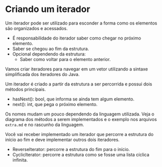 # Criando um iterador

Um iterador pode ser utilizado para esconder a forma como os elementos são organizados e acessados.

- É responsabilidade do iterador saber como chegar no próximo elemento.
- Saber se chegou ao fim da estrutura.
- Opcional dependendo da estrutura:
  - Saber como voltar para o elemento anterior.

Vamos criar iteradores para navegar em um vetor utilizando a sintaxe simplificada dos iteradores do Java.

Um iterador é criado a partir da estrutura a ser percorrida e possui dois métodos principais.

- hasNext(): bool, que informa se ainda tem algum elemento.
- next(): int, que pega o próximo elemento.

Os nomes mudam um pouco dependendo da linguagem utilizada. Veja o diagrama dos métodos a serem implementados e o exemplo nos arquivos `extra.md` e no rascunho da linguagem.

Você vai receber implementado um iterador que percorre a estrutura do início ao fim e deve implementar outros dois iteradores.

- ReverseIterator: percorre a estrutura do fim para o início.
- CyclicIterator: percorre a estrutura como se fosse uma lista cíclica infinita.
